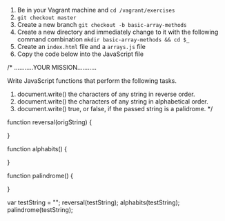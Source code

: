 1. Be in your Vagrant machine and `cd /vagrant/exercises`
1. `git checkout master`
1. Create a new branch `git checkout -b basic-array-methods`
1. Create a new directory and immediately change to it with the following command combination `mkdir basic-array-methods && cd $_`
1. Create an `index.html` file and a `arrays.js` file
1. Copy the code below into the JavaScript file


/*
  ...........YOUR MISSION...........

  Write JavaScript functions that perform the following tasks.

  1. document.write() the characters of any string in reverse order.
  2. document.write() the characters of any string in alphabetical order.
  3. document.write() true, or false, if the passed string is a palidrome.
*/

function reversal(origString) {

}

function alphabits() {

}

function palindrome() {

}

var testString = "";
reversal(testString);
alphabits(testString);
palindrome(testString);
